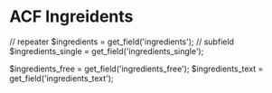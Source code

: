 # ACF Ingreidents

// repeater
$ingredients  = get_field('ingredients');
// subfield
$ingredients_single = get_field('ingredients_single');

$ingredients_free = get_field('ingredients_free');
$ingredients_text = get_field('ingredients_text');

